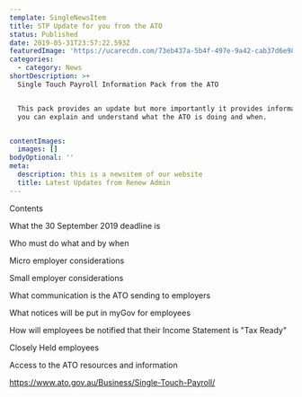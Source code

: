 ```yaml
---
template: SingleNewsItem
title: STP Update for you from the ATO
status: Published
date: 2019-05-31T23:57:22.593Z
featuredImage: 'https://ucarecdn.com/73eb437a-5b4f-497e-9a42-cab37d6e98f4/'
categories:
  - category: News
shortDescription: >+
  Single Touch Payroll Information Pack from the ATO


  This pack provides an update but more importantly it provides information so
  you can explain and understand what the ATO is doing and when.


contentImages:
  images: []
bodyOptional: ''
meta:
  description: this is a newsitem of our website
  title: Latest Updates from Renew Admin
---
```

Contents



What the 30 September 2019 deadline is

Who must do what and by when

Micro employer considerations

Small employer considerations

What communication is the ATO sending to employers

What notices will be put in myGov for employees

How will employees be notified that their Income Statement is "Tax Ready"

Closely Held employees

Access to the ATO resources and information

https://www.ato.gov.au/Business/Single-Touch-Payroll/

